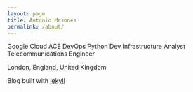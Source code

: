 ```yaml
---
layout: page
title: Antonio Mesones 
permalink: /about/
---
```

 
Google Cloud ACE
DevOps 
Python Dev
Infrastructure Analyst
Telecommunications Engineer


London, England, United Kingdom  


Blog built with [jekyll](https://github.com/jekyll)
